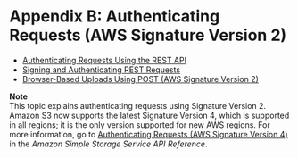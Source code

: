 # Appendix B: Authenticating Requests \(AWS Signature Version 2\)<a name="auth-request-sig-v2"></a>


+ [Authenticating Requests Using the REST API](S3_Authentication2.md)
+ [Signing and Authenticating REST Requests](RESTAuthentication.md)
+ [Browser\-Based Uploads Using POST \(AWS Signature Version 2\)](UsingHTTPPOST.md)

**Note**  
This topic explains authenticating requests using Signature Version 2\. Amazon S3 now supports the latest Signature Version 4, which is supported in all regions; it is the only version supported for new AWS regions\. For more information, go to [Authenticating Requests \(AWS Signature Version 4\)](http://docs.aws.amazon.com/AmazonS3/latest/API/sig-v4-authenticating-requests.html) in the *Amazon Simple Storage Service API Reference*\.